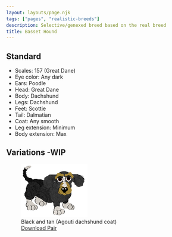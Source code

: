 ```yaml
---
layout: layouts/page.njk
tags: ["pages", "realistic-breeds"]
description: Selective/genexed breed based on the real breed
title: Basset Hound
---
```


## Standard

- Scales: 157 (Great Dane)
- Eye color: Any dark
- Ears: Poodle
- Head: Great Dane
- Body: Dachshund
- Legs: Dachshund
- Feet: Scottie
- Tail: Dalmatian
- Coat: Any smooth
- Leg extension: Minimum
- Body extension: Max

## Variations -WIP

<div class="breed-pics">

  <div>
    <figure>
      <img src="/public/images/bass.png">
      <figcaption> Black and tan (Agouti dachshund coat)<br/>
       <a href="/public/downloads/basset-bt.zip?v=1629161093817">Download Pair</a></figcaption>
    </figure>
  </div>

</div>
